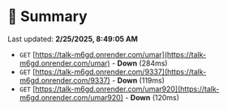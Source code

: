 # 📖 Summary
Last updated: **2/25/2025, 8:49:05 AM**

- `GET` [https://talk-m6gd.onrender.com/umar](https://talk-m6gd.onrender.com/umar) - **Down** (284ms)
- `GET` [https://talk-m6gd.onrender.com/9337](https://talk-m6gd.onrender.com/9337) - **Down** (119ms)
- `GET` [https://talk-m6gd.onrender.com/umar920](https://talk-m6gd.onrender.com/umar920) - **Down** (120ms)
